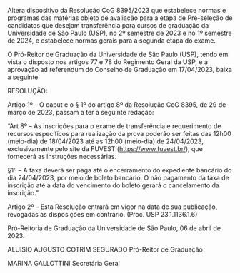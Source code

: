Altera dispositivo da Resolução CoG 8395/2023 que estabelece normas e programas das matérias objeto de avaliação para a etapa de Pré-seleção de candidatos que desejam transferência para cursos de graduação da Universidade de São Paulo (USP), no 2º semestre de 2023 e no 1º semestre de 2024, e estabelece normas gerais para a segunda etapa do exame.

O Pró-Reitor de Graduação da Universidade de São Paulo (USP), tendo em vista o disposto nos artigos 77 e 78 do Regimento Geral da USP, e a aprovação ad referendum do Conselho de Graduação em 17/04/2023, baixa a seguinte

RESOLUÇÃO:

Artigo 1º – O caput e o § 1º do artigo 8º da Resolução CoG 8395, de 29 de março de 2023, passam a ter a seguinte redação:

“Art 8º – As inscrições para o exame de transferência e requerimento de recursos específicos para realização da prova poderão ser feitas das 12h00 (meio-dia) de 18/04/2023 até as 12h00 (meio-dia) de 24/04/2023, exclusivamente pelo site da FUVEST (https://www.fuvest.br/), que fornecerá as instruções necessárias.

§1º – A taxa deverá ser paga até o encerramento do expediente bancário do dia 24/04/2023, por meio de boleto bancário. O não pagamento da taxa de inscrição até a data do vencimento do boleto gerará o cancelamento da inscrição.”

Artigo 2º – Esta Resolução entrará em vigor na data de sua publicação, revogadas as disposições em contrário. (Proc. USP 23.1.1136.1.6)

Pró-Reitoria de Graduação da Universidade de São Paulo, 06 de abril de 2023.

ALUISIO AUGUSTO COTRIM SEGURADO
Pró-Reitor de Graduação

MARINA GALLOTTINI
Secretária Geral